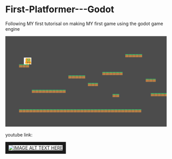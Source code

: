 # First-Platformer---Godot
Following MY first tutorisal on making MY first game using the godot game engine

![image info](./Sprites/gameView.png)



youtube link:

<a href="http://www.youtube.com/watch?feature=player_embedded&v=dpijAsp_Wns" target="_blank"><img src="http://img.youtube.com/vi/dpijAsp_Wns/0.jpg" 
alt="IMAGE ALT TEXT HERE" width="240" height="180" border="10" /></a>
